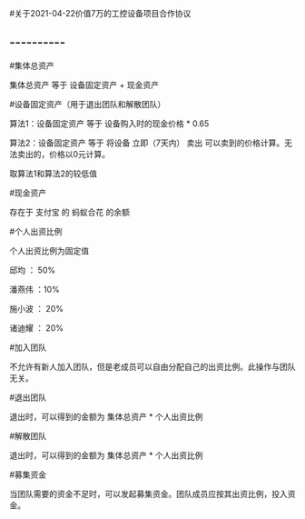 
#关于2021-04-22价值7万的工控设备项目合作协议
<h2>----------</h2>
#集体总资产
<p>集体总资产 等于 设备固定资产 + 现金资产</p>

#设备固定资产（用于退出团队和解散团队）
<p>算法1：设备固定资产 等于 设备购入时的现金价格 * 0.65 </p>
<p>算法2：设备固定资产 等于 将设备 立即（7天内） 卖出 可以卖到的价格计算。无法卖出的，价格以0元计算。 </p>
<p>取算法1和算法2的较低值</p>

#现金资产
<p>存在于 支付宝 的 蚂蚁合花 的余额</p>

#个人出资比例
<p>个人出资比例为固定值</p>
<p>邱均 ： 50% </p>
<p>潘燕伟 ：10%</p>
<p>施小波 ： 20% </p>
<p>诸迪耀 ： 20% </p>

#加入团队
<p>不允许有新人加入团队，但是老成员可以自由分配自己的出资比例。此操作与团队无关。</p>

#退出团队
<p>退出时，可以得到的金额为   集体总资产 * 个人出资比例 </p>


#解散团队
<p>退出时，可以得到的金额为   集体总资产 * 个人出资比例 </p>

#募集资金
<p>当团队需要的资金不足时，可以发起募集资金。团队成员应按其出资比例，投入资金。</p>

